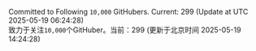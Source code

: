 Committed to Following `10,000` GitHubers. Current: <!-- FOLLOWING_COUNT -->299<!-- FOLLOWING_COUNT --> (Update at UTC <!-- LAST_UPDATED -->2025-05-19 06:24:28<!-- LAST_UPDATED -->)<br>
致力于关注`10,000`个GitHuber。当前：<!-- FOLLOWING_COUNT -->299<!-- FOLLOWING_COUNT --> (更新于北京时间 <!-- LAST_UPDATED_CST -->2025-05-19 14:24:28<!-- LAST_UPDATED_CST -->)
